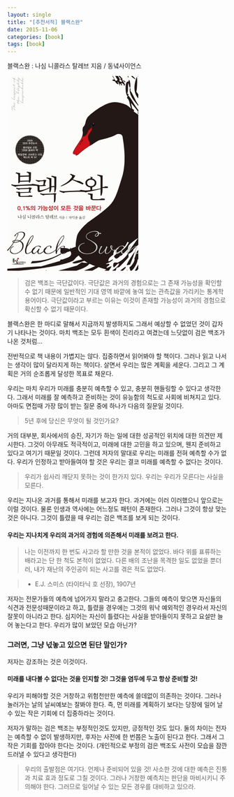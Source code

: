 ```yaml
---
layout: single
title: "[추천서적] 블랙스완"
date: 2015-11-06
categories: [book]
tags: [book]
---
```


블랙스완 : 나심 니콜라스 탈레브 지음 / 동녘사이언스

![blackswan](/assets/images/blackswan.jpg)

> 검은 백조는 극단값이다. 극단값은 과거의 경험으로는 그 존재 가능성을 확인할 수 없기 때문에 일반적인 기대 영역 바깥에 놓여 있는 관측값을 가리키는 통계학 용어이다.
> 극단값이라고 부르는 이유는 이것이 존재할 가능성이 과거의 경험으로 확신할 수 없기 때문이다.

블랙스완은 한 마디로 말해서 지금까지 발생하지도 그래서 예상할 수 없었던 것이 갑자기 나타나는 것이다.
마치 백조는 모두 흰색이 진리라고 여겼는데 느닷없이 검은 백조가 나온 것처럼...

전반적으로 책 내용이 가볍지는 않다. 집중하면서 읽어봐야 할 책이다. 그러나 읽고 나서는 생각이 많이 달라지게 하는 책이다.
살면서 우리는 많은 계획을 세운다. 그리고 그 계획은 거의 순조롭게 달성한 목표로 채운다.

우리는 마치 우리가 미래를 충분히 예측할 수 있고, 충분히 핸들링할 수 있다고 생각한다. 그래서 미래를 잘 예측하고 준비하는 것이 유능함의 척도로 사회에 비쳐지고 있다.
아마도 면접때 가장 많이 받는 질문 중에 하나가 다음의 질문일 것이다.

> 5년 후에 당신은 무엇이 될 것인가요?

거의 대부분, 회사에서의 승진, 자기가 하는 일에 대한 성공적인 위치에 대한 의견만 제시한다. 그것이 아무래도 적극적이고, 미래에 대한 고민을 하고 있으며, 웬지 준비하고 있다고 여기기 때문일 것이다.
그런데 저자의 말대로 우리는 미래를 전혀 예측할 수가 없다. 우리가 인정하고 받아들여야 할 것은 우리는 결코 미래를 예측할 수 없다는 것이다.

> 우리가 쉽사리 깨닫지 못하는 것이 한가지 있다. 우리는 우리가 모른다는 사실을 모른다.

우리는 지나온 과거를 통해서 미래를 보고자 한다. 과거에는 이러 이러했으니 앞으로는 이럴 것이다. 물론 인생과 역사에는 어느정도 패턴이 존재한다.
그러나 그것이 항상 맞는 것은 아니다. 그것이 틀렸을 때 우리는 검은 백조를 보게 되는 것이다.

#### 우리는 지나치게 우리의 과거의 경험에 의존해서 미래를 보려고 한다.

> 나는 이전까지 한 번도 사고라 할 만한 것을 본적이 없었다. 바다 위를 표류하는 배라고는 단 한 척도 본적이 없었다.
> 다른 배의 조난을 목격한 일도 없었을 뿐더러,
> 내가 재난의 주인공이 되는 사고를 겪은 적도 없었다.

> -   E.J. 스미스 (타이타닉 호 선장), 1907년

저자는 전문가들의 예측에 넘어가지 말라고 충고한다.
그들의 예측이 맞으면 자신들의 식견과 전문성때문이라고 하고, 틀렸을 경우에는 그것의 워낙 예외적인 경우라서 자신의 잘못이 아니라고 한다.
심지어는 자신이 틀렸다는 사실을 받아들이지 못하고 요설만 늘어 놓는다고 한다. 우리가 많이 보았던 모습 아닌가?

### 그러면, 그냥 넋놓고 있으면 된단 말인가?

저자는 강조하는 것은 이것이다.

#### 미래를 내다볼 수 없다는 것을 인지할 것! 그것을 염두에 두고 항상 준비할 것!

우리가 피해야할 것은 거창하고 위험천만한 예측에 쓸데없이 의존하는 것이다. 그러나 놀러가는 날의 날씨예보는 잘봐야 한다.
즉, 먼 미래를 계획하기 보다는 당장에 일어 날수 있는 작은 기회에 더 집중하라는 것이다.

저자가 말하는 검은 백조는 부정적인것도 있지만, 긍정적인 것도 있다. 둘의 차이는 전자는 예측할 수 없이 발생하지만, 후자는 사전에 한 번쯤은 노출이 된다고 한다.
그래서 그 작은 기회를 잡아야 한다는 것이다. (개인적으로 부정의 검은 백조도 사전이 모습을 잠깐 드러낼 수 있다고 생각한다)

> 우리의 출발점은 여기다. 언제나 준비되어 있을 것! 사소한 것에 대한 예측은 진통과 치료 효과 정도로 그칠 것이다.
> 그러나 거창한 예측치는 판단을 마비시키니 주의해야 한다. 그러므로 일어날 수 있는 모든 경우를 대비하고 있으라.

